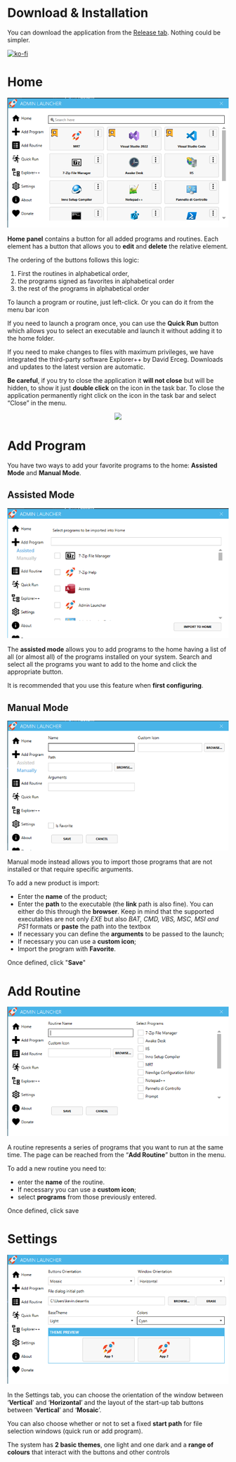 # Download & Installation
You can download the application from the [Release tab](https://github.com/kdesantis/AdminLauncher/releases). Nothing could be simpler.

[![ko-fi](https://ko-fi.com/img/githubbutton_sm.svg)](https://ko-fi.com/Q5Q61561LT)
# Home
<p align="center">
    <img src="screenshot/Home.png"/>
</p>

**Home panel** contains a button for all added programs and routines. 
Each element has a button that allows you to **edit** and **delete** the relative element.

The ordering of the buttons follows this logic:
1. First the routines in alphabetical order,
2. the programs signed as favorites in alphabetical order
3. the rest of the programs in alphabetical order

To launch a program or routine, just left-click.
Or you can do it from the menu bar icon

If you need to launch a program once, you can use the **Quick Run** button which allows you to select an executable and launch it without adding it to the home folder.

If you need to make changes to files with maximum privileges, we have integrated the third-party software Explorer++ by David Erceg. Downloads and updates to the latest version are automatic.

**Be careful**, if you try to close the application it **will not close** but will be hidden, 
to show it just **double click** on the icon in the task bar. To close the application 
permanently right click on the icon in the task bar and select “Close” in the menu.

<p align="center">
    <img src="https://github.com/user-attachments/assets/7f49544e-a033-4f8c-bcd6-0ebbf5cdecc2"/>
</p>

# Add Program

You have two ways to add your favorite programs to the home: **Assisted Mode** and **Manual Mode**.

## Assisted Mode

<p align="center">
    <img src="screenshot/AssistedAdd.png"/>
</p>

The **assisted mode** allows you to add programs to the home having a list of all (or almost all) of the programs installed on your system.
Search and select all the programs you want to add to the home and click the appropriate button.

It is recommended that you use this feature when **first configuring**.

## Manual Mode

<p align="center">
    <img src="screenshot/ManuallyAdd.png"/>
</p>
Manual mode instead allows you to import those programs that are not installed or that require specific arguments.

To add a new product is import:
* Enter the **name** of the product;
* Enter the **path** to the executable (the **link** path is also fine). You can either do this through the **browser**. Keep in mind that the supported executables are not only *EXE* but also *BAT, CMD, VBS, MSC, MSI and PS1* formats
or **paste** the path into the textbox
* If necessary you can define the **arguments** to be passed to the launch;
* If necessary you can use a **custom icon**;
* Import the program with **Favorite**.

Once defined, click "**Save**"

# Add Routine

<p align="center">
    <img src="screenshot/AddRoutine.png"/>
</p>

A routine represents a series of programs that you want to run at the same time.
The page can be reached from the “**Add Routine**” button in the menu.

To add a new routine you need to:
* enter the **name** of the routine.
* If necessary you can use a **custom icon**;
* select **programs** from those previously entered.

Once defined, click save

# Settings

<p align="center">
    <img src="screenshot/Settings.png"/>
</p>

In the Settings tab, you can choose the orientation of the window between ‘**Vertical**’ and ‘**Horizontal**’ and the layout of the start-up tab buttons between ‘**Vertical**’ and ‘**Mosaic**’.

You can also choose whether or not to set a fixed **start path** for file selection windows (quick run or add program).

The system has **2 basic themes**, one light and one dark and a **range of colours** that interact with the buttons and other controls
